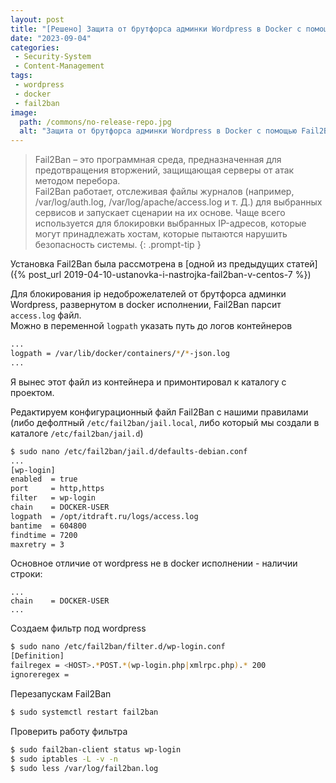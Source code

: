 ```yaml
---
layout: post
title: "[Решено] Защита от брутфорса админки Wordpress в Docker с помощью Fail2Ban"
date: "2023-09-04"
categories:
 - Security-System
 - Content-Management
tags:
 - wordpress
 - docker
 - fail2ban
image:
  path: /commons/no-release-repo.jpg
  alt: "Защита от брутфорса админки Wordpress в Docker с помощью Fail2Ban"
---
```


> Fail2Ban – это программная среда, предназначенная для предотвращения вторжений, защищающая серверы от атак методом перебора.  
> Fail2Ban работает, отслеживая файлы журналов (например, /var/log/auth.log, /var/log/apache/access.log и т. Д.) для выбранных сервисов и запускает сценарии на их основе. Чаще всего используется для блокировки выбранных IP-адресов, которые могут принадлежать хостам, которые пытаются нарушить безопасность системы.
{: .prompt-tip }

Установка Fail2Ban была рассмотрена в [одной из предыдущих статей]({% post_url 2019-04-10-ustanovka-i-nastrojka-fail2ban-v-centos-7 %})

Для блокирования ip недоброжелателей от брутфорса админки Wordpress, развернутом в docker исполнении, Fail2Ban парсит `access.log` файл.  
Можно в переменной `logpath` указать путь до логов контейнеров

```sh
...
logpath = /var/lib/docker/containers/*/*-json.log
...
```

Я вынес этот файл из контейнера и примонтировал к каталогу с проектом.

Редактируем конфигурационный файл Fail2Ban с нашими правилами (либо дефолтный `/etc/fail2ban/jail.local`, либо который мы создали в каталоге `/etc/fail2ban/jail.d`)

```sh
$ sudo nano /etc/fail2ban/jail.d/defaults-debian.conf
...
[wp-login]
enabled  = true
port     = http,https
filter   = wp-login
chain    = DOCKER-USER
logpath  = /opt/itdraft.ru/logs/access.log
bantime  = 604800
findtime = 7200
maxretry = 3
```

Основное отличие от wordpress не в docker исполнении - наличии строки:
```
...
chain    = DOCKER-USER
...
```

Создаем фильтр под wordpress
```sh
$ sudo nano /etc/fail2ban/filter.d/wp-login.conf
[Definition]
failregex = <HOST>.*POST.*(wp-login.php|xmlrpc.php).* 200
ignoreregex =
```

Перезапускам Fail2Ban
```sh
$ sudo systemctl restart fail2ban
```

Проверить работу фильтра
```sh
$ sudo fail2ban-client status wp-login
$ sudo iptables -L -v -n
$ sudo less /var/log/fail2ban.log
```
